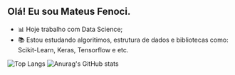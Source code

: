 ## Olá! Eu sou Mateus Fenoci.

- 📊​ Hoje trabalho com Data Science;
- ​📚​ Estou estudando algoritimos, estrutura de dados e bibliotecas como: Scikit-Learn, Keras, Tensorflow e etc.

![Top Langs](https://github-readme-stats.vercel.app/api/top-langs/?username=MateusFenoci&layout=compact)
![Anurag's GitHub stats](https://github-readme-stats.vercel.app/api?username=MateusFenoci&hide=contribs,prs)

<div>
  <img height="180em"></img>
  <img height="180em"></img>
</div>
